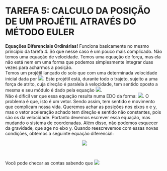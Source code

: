# TAREFA 5: CALCULO DA POSIÇÃO DE UM PROJÉTIL ATRAVÉS DO MÉTODO EULER
**Equações Diferenciais Ordinárias!** Funciona basicamente no mesmo princípio da tarefa 4. Só que nesse caso é um pouco mais complicado. Não temos uma equação de velocidade. Temos uma equação de força, mas ela não está nem em uma forma que podemos simplesmente integrar duas vezes para acharmos a posição.<br>
Temos um projétil lançado do solo que com uma determinada velocidade inicial dada por <img src="https://i.imgur.com/DHxmFbS.gif"></img>. Este projétil está, durante todo o trajeto, sujeito a uma força de atrito, cuja direção é paralela à velocidade, tem sentido oposto a mesma e seu módulo é dado pela equação <img src="https://latex.codecogs.com/gif.latex?%7C%5Cvec%7BF%7D%7C%20%3D%20kv%28t%29"></img>. <br>
Não é dificil ver que essa equação resulta numa EDO da forma: <img src="https://latex.codecogs.com/gif.latex?%5Cvec%20%7B%5Cddot%7Br%7D%7D%20%3D%20-%5Cfrac%7Bk%7D%7Bm%7D%5Cdot%7Br%7D%5Chat%7B%5Cdot%7Br%7D%7D"></img>. O problema é que, isto é um vetor. Sendo assim, tem sentido e movimento que complicam nossa vida. Queremos achar as posições nos eixos x e y, mas o vetor aceleração achado tem direção e sentido não constantes, pois são os da velocidade. Portanto devemos escrever essa equação, mas mudando o sistema de coordenadas. Além disso, não podemos esquecer da gravidade, que age no eixo y. Quando reescrevemos com essas novas condições, obtemos a seguinte equação diferencial:<br>

<p align="center"><img src="https://latex.codecogs.com/gif.latex?%5Cvec%20%7B%5Cddot%7Br%7D%7D%20%3D%20-%5Cfrac%7Bk%7D%7Bm%7D%5Csqrt%7B%5Cdot%7Bx%5E%7B2%7D%7D&plus;%5Cdot%7By%5E%7B2%7D%7D%7D%5Cdot%7Bx%7D%5Chat%7Bi%7D%20&plus;%20%28-%5Cfrac%7Bk%7D%7Bm%7D%5Csqrt%7B%5Cdot%7Bx%5E%7B2%7D%7D&plus;%5Cdot%7By%5E%7B2%7D%7D%7D%5Cdot%7By%7D%20-g%29%5Chat%7Bj%7D"></img></p><br>

Você pode checar as contas sabendo que <img src="https://latex.codecogs.com/gif.latex?%5Chat%7B%5Cdot%7Br%7D%7D%20%3D%20%5Cfrac%7B%5Cvec%7B%5Cdot%7Br%7D%7D%7D%7B%7C%5Cvec%7B%5Cdot%7Br%7D%7D%7C%7D"></img>
